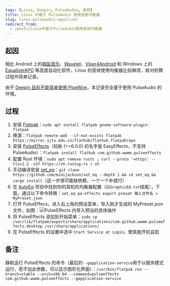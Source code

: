 ```yaml
---
tags: [Linux, Deepin, PulseAudio, 音频]
title: Linux 中基于 PulseAudio 使用音频均衡器
slug: linux-pulseaudio-equalizer
redirect_from: 
  - /posts/Linux中基于PulseAudio使用音频均衡器
---
```


## 起因

相比 Android 上的[椒盐音乐](https://www.coolapk.com/apk/284064)、[Wavelet](https://play.google.com/store/apps/details?id=com.pittvandewitt.wavelet)、[Viper4Android](https://forum.xda-developers.com/showthread.php?t=2191223) 和 Windows 上的 [EqualizerAPO](https://sourceforge.net/projects/equalizerapo/) 等高度自动化软件，Linux 的音频使用均衡器比较麻烦，故对折腾过程作简单记录。

由于 [Deepin 目前不能简单使用 PipeWire](https://bbs.deepin.org/post/235926)，本记录完全基于使用 PulseAudio 的环境。

## 过程

1. 安装 [Flatpak](https://www.flatpak.org)：`sudo apt install flatpak gnome-software-plugin-flatpak`
2. 换源：`flatpak remote-add --if-not-exists flatpak https://mirror.sjtu.edu.cn/flathub/flathub.flatpakrepo`
3. 安装 [PulseEffects](https://github.com/wwmm/pulseeffects)（较新 (>=6.0.0) 的名字是 EasyEffects，不支持 PulseAudio）：`flatpak install flathub com.github.wwmm.pulseeffects`
4. 配置 Rust 环境：`sudo apt remove rustc ; curl --proto '=https' --tlsv1.2 -sSf https://sh.rustup.rs | sh`
5. 手动编译安装 [set_eq](https://github.com/minijackson/set_eq)：`git clone https://github.com/minijackson/set_eq --depth 1 && cd set_eq && cargo install`（这一步很可能缺依赖，一个一个补就行）
6. 在 [AutoEq](https://github.com/jaakkopasanen/AutoEq/tree/master/results) 项目中找到你的耳机的均衡器配置（以`GraphicEQ.txt`结尾），下载，通过以下命令转换：`set_eq pa-effects export-preset 输入文件名 > MyPreset.json`
7. 打开 PulseEffecs，进入右上角的预设菜单，导入刚才生成的 MyPreset.json 文件，如图：![PulseEffects 内导入预设的具体操作](https://s2.loli.net/2022/08/14/dg7YFCzTrhjOkL5.png)
8. 将 PulseEffects 添加到开始菜单：`sudo cp /var/lib/flatpak/exports/share/applications/com.github.wwmm.pulseeffects.desktop /usr/share/applications/`
9. 在 PulseEffects 的设置中选中 `Start Service at Login`，使其能开机自启

## 备注

静默运行 PulseEffects 的命令（最后的`--gapplication-service`用于以服务模式运行，若不加此参数，可以显示图形化界面）：`/usr/bin/flatpak run --branch=stable --arch=x86_64 --command=pulseeffects com.github.wwmm.pulseeffects --gapplication-service`
